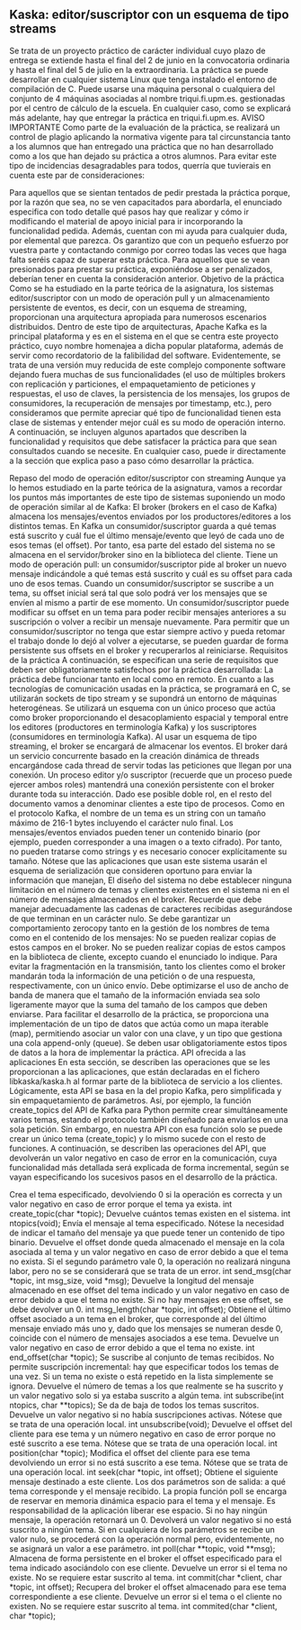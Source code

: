 ## Kaska: editor/suscriptor con un esquema de tipo streams ##
Se trata de un proyecto práctico de carácter individual cuyo plazo de entrega se extiende hasta el final del 2 de junio en la convocatoria ordinaria y hasta el final del 5 de julio en la extraordinaria. La práctica se puede desarrollar en cualquier sistema Linux que tenga instalado el entorno de compilación de C. Puede usarse una máquina personal o cualquiera del conjunto de 4 máquinas asociadas al nombre triqui.fi.upm.es. gestionadas por el centro de cálculo de la escuela. En cualquier caso, como se explicará más adelante, hay que entregar la práctica en triqui.fi.upm.es.
AVISO IMPORTANTE
Como parte de la evaluación de la práctica, se realizará un control de plagio aplicando la normativa vigente para tal circunstancia tanto a los alumnos que han entregado una práctica que no han desarrollado como a los que han dejado su práctica a otros alumnos. Para evitar este tipo de incidencias desagradables para todos, querría que tuvierais en cuenta este par de consideraciones:

Para aquellos que se sientan tentados de pedir prestada la práctica porque, por la razón que sea, no se ven capacitados para abordarla, el enunciado especifica con todo detalle qué pasos hay que realizar y cómo ir modificando el material de apoyo inicial para ir incorporando la funcionalidad pedida. Además, cuentan con mi ayuda para cualquier duda, por elemental que parezca. Os garantizo que con un pequeño esfuerzo por vuestra parte y contactando conmigo por correo todas las veces que haga falta seréis capaz de superar esta práctica.
Para aquellos que se vean presionados para prestar su práctica, exponiéndose a ser penalizados, deberían tener en cuenta la consideración anterior.
Objetivo de la práctica
Como se ha estudiado en la parte teórica de la asignatura, los sistemas editor/suscriptor con un modo de operación pull y un almacenamiento persistente de eventos, es decir, con un esquema de streaming, proporcionan una arquitectura apropiada para numerosos escenarios distribuidos. Dentro de este tipo de arquitecturas, Apache Kafka es la principal plataforma y es en el sistema en el que se centra este proyecto práctico, cuyo nombre homenajea a dicha popular plataforma, además de servir como recordatorio de la falibilidad del software. Evidentemente, se trata de una versión muy reducida de este complejo componente software dejando fuera muchas de sus funcionalidades (el uso de múltiples brokers con replicación y particiones, el empaquetamiento de peticiones y respuestas, el uso de claves, la persistencia de los mensajes, los grupos de consumidores, la recuperación de mensajes por timestamp, etc.), pero consideramos que permite apreciar qué tipo de funcionalidad tienen esta clase de sistemas y entender mejor cuál es su modo de operación interno.
A continuación, se incluyen algunos apartados que describen la funcionalidad y requisitos que debe satisfacer la práctica para que sean consultados cuando se necesite. En cualquier caso, puede ir directamente a la sección que explica paso a paso cómo desarrollar la práctica.

Repaso del modo de operación editor/suscriptor con streaming
Aunque ya lo hemos estudiado en la parte teórica de la asignatura, vamos a recordar los puntos más importantes de este tipo de sistemas suponiendo un modo de operación similar al de Kafka:
El broker (brokers en el caso de Kafka) almacena los mensajes/eventos enviados por los productores/editores a los distintos temas.
En Kafka un consumidor/suscriptor guarda a qué temas está suscrito y cuál fue el último mensaje/evento que leyó de cada uno de esos temas (el offset). Por tanto, esa parte del estado del sistema no se almacena en el servidor/broker sino en la biblioteca del cliente.
Tiene un modo de operación pull: un consumidor/suscriptor pide al broker un nuevo mensaje indicándole a qué temas está suscrito y cuál es su offset para cada uno de esos temas.
Cuando un consumidor/suscriptor se suscribe a un tema, su offset inicial será tal que solo podrá ver los mensajes que se envíen al mismo a partir de ese momento.
Un consumidor/suscriptor puede modificar su offset en un tema para poder recibir mensajes anteriores a su suscripción o volver a recibir un mensaje nuevamente.
Para permitir que un consumidor/suscriptor no tenga que estar siempre activo y pueda retomar el trabajo donde lo dejó al volver a ejecutarse, se pueden guardar de forma persistente sus offsets en el broker y recuperarlos al reiniciarse.
Requisitos de la práctica
A continuación, se especifican una serie de requisitos que deben ser obligatoriamente satisfechos por la práctica desarrollada:
La práctica debe funcionar tanto en local como en remoto.
En cuanto a las tecnologías de comunicación usadas en la práctica, se programará en C, se utilizarán sockets de tipo stream y se supondrá un entorno de máquinas heterogéneas.
Se utilizará un esquema con un único proceso que actúa como broker proporcionando el desacoplamiento espacial y temporal entre los editores (productores en terminología Kafka) y los suscriptores (consumidores en terminología Kafka). Al usar un esquema de tipo streaming, el broker se encargará de almacenar los eventos.
El broker dará un servicio concurrente basado en la creación dinámica de threads encargándose cada thread de servir todas las peticiones que llegan por una conexión.
Un proceso editor y/o suscriptor (recuerde que un proceso puede ejercer ambos roles) mantendrá una conexión persistente con el broker durante toda su interacción. Dado ese posible doble rol, en el resto del documento vamos a denominar clientes a este tipo de procesos.
Como en el protocolo Kafka, el nombre de un tema es un string con un tamaño máximo de 216-1 bytes incluyendo el carácter nulo final.
Los mensajes/eventos enviados pueden tener un contenido binario (por ejemplo, pueden corresponder a una imagen o a texto cifrado). Por tanto, no pueden tratarse como strings y es necesario conocer explícitamente su tamaño. Nótese que las aplicaciones que usan este sistema usarán el esquema de serialización que consideren oportuno para enviar la información que manejan,
El diseño del sistema no debe establecer ninguna limitación en el número de temas y clientes existentes en el sistema ni en el número de mensajes almacenados en el broker.
Recuerde que debe manejar adecuadamente las cadenas de caracteres recibidas asegurándose de que terminan en un carácter nulo.
Se debe garantizar un comportamiento zerocopy tanto en la gestión de los nombres de tema como en el contenido de los mensajes:
No se pueden realizar copias de estos campos en el broker.
No se pueden realizar copias de estos campos en la biblioteca de cliente, excepto cuando el enunciado lo indique.
Para evitar la fragmentación en la transmisión, tanto los clientes como el broker mandarán toda la información de una petición o de una respuesta, respectivamente, con un único envío.
Debe optimizarse el uso de ancho de banda de manera que el tamaño de la información enviada sea solo ligeramente mayor que la suma del tamaño de los campos que deben enviarse.
Para facilitar el desarrollo de la práctica, se proporciona una implementación de un tipo de datos que actúa como un mapa iterable (map), permitiendo asociar un valor con una clave, y un tipo que gestiona una cola append-only (queue). Se deben usar obligatoriamente estos tipos de datos a la hora de implementar la práctica.
API ofrecida a las aplicaciones
En esta sección, se describen las operaciones que se les proporcionan a las aplicaciones, que están declaradas en el fichero libkaska/kaska.h al formar parte de la biblioteca de servicio a los clientes. Lógicamente, esta API se basa en la del propio Kafka, pero simplificada y sin empaquetamiento de parámetros. Así, por ejemplo, la función create_topics del API de Kafka para Python permite crear simultáneamente varios temas, estando el protocolo también diseñado para enviarlos en una sola petición. Sin embargo, en nuestra API con esa función solo se puede crear un único tema (create_topic) y lo mismo sucede con el resto de funciones.
A continuación, se describen las operaciones del API, que devolverán un valor negativo en caso de error en la comunicación, cuya funcionalidad más detallada será explicada de forma incremental, según se vayan especificando los sucesivos pasos en el desarrollo de la práctica.

Crea el tema especificado, devolviendo 0 si la operación es correcta y un valor negativo en caso de error porque el tema ya exista.
int create_topic(char *topic);
Devuelve cuántos temas existen en el sistema.
int ntopics(void);
Envía el mensaje al tema especificado. Nótese la necesidad de indicar el tamaño del mensaje ya que puede tener un contenido de tipo binario. Devuelve el offset donde queda almacenado el mensaje en la cola asociada al tema y un valor negativo en caso de error debido a que el tema no exista. Si el segundo parámetro vale 0, la operación no realizará ninguna labor, pero no se se considerará que se trata de un error.
int send_msg(char *topic, int msg_size, void *msg);
Devuelve la longitud del mensaje almacenado en ese offset del tema indicado y un valor negativo en caso de error debido a que el tema no existe. Si no hay mensajes en ese offset, se debe devolver un 0.
int msg_length(char *topic, int offset);
Obtiene el último offset asociado a un tema en el broker, que corresponde al del último mensaje enviado más uno y, dado que los mensajes se numeran desde 0, coincide con el número de mensajes asociados a ese tema. Devuelve un valor negativo en caso de error debido a que el tema no existe.
int end_offset(char *topic);
Se suscribe al conjunto de temas recibidos. No permite suscripción incremental: hay que especificar todos los temas de una vez. Si un tema no existe o está repetido en la lista simplemente se ignora. Devuelve el número de temas a los que realmente se ha suscrito y un valor negativo solo si ya estaba suscrito a algún tema.
int subscribe(int ntopics, char **topics);
Se da de baja de todos los temas suscritos. Devuelve un valor negativo si no había suscripciones activas. Nótese que se trata de una operación local.
int unsubscribe(void);
Devuelve el offset del cliente para ese tema y un número negativo en caso de error porque no esté suscrito a ese tema. Nótese que se trata de una operación local.
int position(char *topic);
Modifica el offset del cliente para ese tema devolviendo un error si no está suscrito a ese tema. Nótese que se trata de una operación local.
int seek(char *topic, int offset);
Obtiene el siguiente mensaje destinado a este cliente. Los dos parámetros son de salida: a qué tema corresponde y el mensaje recibido. La propia función poll se encarga de reservar en memoria dinámica espacio para el tema y el mensaje. Es responsabilidad de la aplicación liberar ese espacio. Si no hay ningún mensaje, la operación retornará un 0. Devolverá un valor negativo si no está suscrito a ningún tema. Si en cualquiera de los parámetros se recibe un valor nulo, se procederá con la operación normal pero, evidentemente, no se asignará un valor a ese parámetro.
int poll(char **topic, void **msg);
Almacena de forma persistente en el broker el offset especificado para el tema indicado asociándolo con ese cliente. Devuelve un error si el tema no existe. No se requiere estar suscrito al tema.
int commit(char *client, char *topic, int offset);
Recupera del broker el offset almacenado para ese tema correspondiente a ese cliente. Devuelve un error si el tema o el cliente no existen. No se requiere estar suscrito al tema.
int commited(char *client, char *topic);
